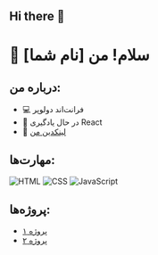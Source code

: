 ## Hi there 👋

# 👋 سلام! من [نام شما]

## درباره من:
- 💻 فرانت‌اند دولوپر
- 🌱 در حال یادگیری React
- 🔗 [لینکدین من](https://linkedin.com/in/your-profile)

## مهارت‌ها:
![HTML](https://img.shields.io/badge/-HTML-E34F26?style=flat&logo=html5&logoColor=white)
![CSS](https://img.shields.io/badge/-CSS-1572B6?style=flat&logo=css3&logoColor=white)
![JavaScript](https://img.shields.io/badge/-JavaScript-F7DF1E?style=flat&logo=javascript&logoColor=black)

## پروژه‌ها:
- [پروژه ۱](https://github.com/your-repo1)
- [پروژه ۲](https://github.com/your-repo2)
